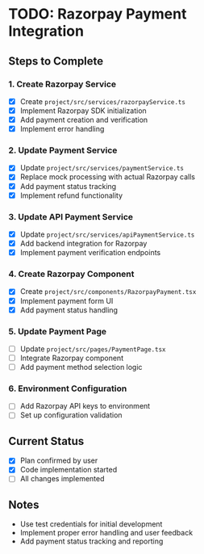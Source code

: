 # TODO: Razorpay Payment Integration

## Steps to Complete

### 1. Create Razorpay Service
- [x] Create `project/src/services/razorpayService.ts`
- [x] Implement Razorpay SDK initialization
- [x] Add payment creation and verification
- [x] Implement error handling

### 2. Update Payment Service
- [x] Update `project/src/services/paymentService.ts`
- [x] Replace mock processing with actual Razorpay calls
- [x] Add payment status tracking
- [x] Implement refund functionality

### 3. Update API Payment Service
- [x] Update `project/src/services/apiPaymentService.ts`
- [x] Add backend integration for Razorpay
- [x] Implement payment verification endpoints

### 4. Create Razorpay Component
- [x] Create `project/src/components/RazorpayPayment.tsx`
- [x] Implement payment form UI
- [x] Add payment status handling

### 5. Update Payment Page
- [ ] Update `project/src/pages/PaymentPage.tsx`
- [ ] Integrate Razorpay component
- [ ] Add payment method selection logic

### 6. Environment Configuration
- [ ] Add Razorpay API keys to environment
- [ ] Set up configuration validation

## Current Status
- [x] Plan confirmed by user
- [x] Code implementation started
- [ ] All changes implemented

## Notes
- Use test credentials for initial development
- Implement proper error handling and user feedback
- Add payment status tracking and reporting
